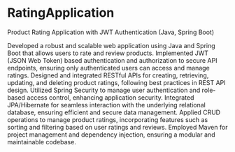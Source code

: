 # RatingApplication

Product Rating Application with JWT Authentication (Java, Spring Boot)

Developed a robust and scalable web application using Java and Spring Boot that allows users to rate and review products.
Implemented JWT (JSON Web Token) based authentication and authorization to secure API endpoints, ensuring only authenticated users can access and manage ratings.
Designed and integrated RESTful APIs for creating, retrieving, updating, and deleting product ratings, following best practices in REST API design.
Utilized Spring Security to manage user authentication and role-based access control, enhancing application security.
Integrated JPA/Hibernate for seamless interaction with the underlying relational database, ensuring efficient and secure data management.
Applied CRUD operations to manage product ratings, incorporating features such as sorting and filtering based on user ratings and reviews.
Employed Maven for project management and dependency injection, ensuring a modular and maintainable codebase.
